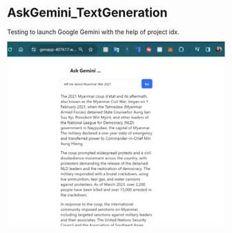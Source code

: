 
# AskGemini_TextGeneration
Testing to launch Google Gemini with the help of project idx.

![Alt text](public/img1.png)


